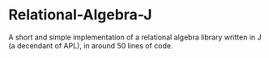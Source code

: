 # Relational-Algebra-J
A short and simple implementation of a relational algebra library written in J (a decendant of APL), in around 50 lines of code.
